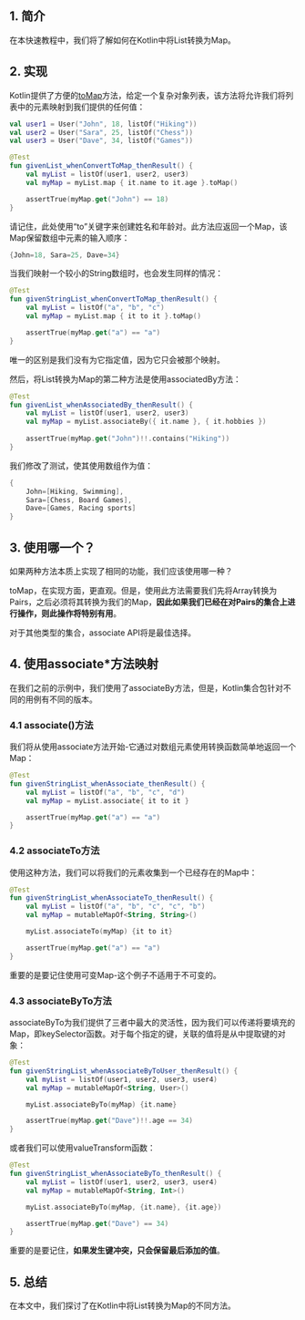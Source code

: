 ## 1. 简介

在本快速教程中，我们将了解如何在Kotlin中将List转换为Map。

## 2. 实现

Kotlin提供了方便的[toMap](https://kotlinlang.org/api/latest/jvm/stdlib/kotlin.collections/to-map.html)方法，给定一个复杂对象列表，该方法将允许我们将列表中的元素映射到我们提供的任何值：

```kotlin
val user1 = User("John", 18, listOf("Hiking"))
val user2 = User("Sara", 25, listOf("Chess"))
val user3 = User("Dave", 34, listOf("Games"))

@Test
fun givenList_whenConvertToMap_thenResult() {
    val myList = listOf(user1, user2, user3)
    val myMap = myList.map { it.name to it.age }.toMap()

    assertTrue(myMap.get("John") == 18)
}
```

请记住，此处使用“to”关键字来创建姓名和年龄对。此方法应返回一个Map，该Map保留数组中元素的输入顺序：

```kotlin
{John=18, Sara=25, Dave=34}
```

当我们映射一个较小的String数组时，也会发生同样的情况：

```kotlin
@Test
fun givenStringList_whenConvertToMap_thenResult() {
    val myList = listOf("a", "b", "c")
    val myMap = myList.map { it to it }.toMap()

    assertTrue(myMap.get("a") == "a")
}
```

唯一的区别是我们没有为它指定值，因为它只会被那个映射。

然后，将List转换为Map的第二种方法是使用associatedBy方法：

```kotlin
@Test
fun givenList_whenAssociatedBy_thenResult() {
    val myList = listOf(user1, user2, user3)
    val myMap = myList.associateBy({ it.name }, { it.hobbies })
    
    assertTrue(myMap.get("John")!!.contains("Hiking"))
}
```

我们修改了测试，使其使用数组作为值：

```kotlin
{
    John=[Hiking, Swimming], 
    Sara=[Chess, Board Games], 
    Dave=[Games, Racing sports]
}
```

## 3. 使用哪一个？

如果两种方法本质上实现了相同的功能，我们应该使用哪一种？

toMap，在实现方面，更直观。但是，使用此方法需要我们先将Array转换为Pairs，之后必须将其转换为我们的Map，**因此如果我们已经在对Pairs的集合上进行操作，则此操作将特别有用**。

对于其他类型的集合，associate API将是最佳选择。

## 4. 使用associate*方法映射

在我们之前的示例中，我们使用了associateBy方法，但是，Kotlin集合包针对不同的用例有不同的版本。

### 4.1 associate()方法

我们将从使用associate方法开始-它通过对数组元素使用转换函数简单地返回一个Map：

```kotlin
@Test
fun givenStringList_whenAssociate_thenResult() {
    val myList = listOf("a", "b", "c", "d")
    val myMap = myList.associate{ it to it }

    assertTrue(myMap.get("a") == "a")
}
```

### 4.2 associateTo方法

使用这种方法，我们可以将我们的元素收集到一个已经存在的Map中：

```kotlin
@Test
fun givenStringList_whenAssociateTo_thenResult() {
    val myList = listOf("a", "b", "c", "c", "b")
    val myMap = mutableMapOf<String, String>()

    myList.associateTo(myMap) {it to it}

    assertTrue(myMap.get("a") == "a")
}
```

重要的是要记住使用可变Map-这个例子不适用于不可变的。

### 4.3 associateByTo方法

associateByTo为我们提供了三者中最大的灵活性，因为我们可以传递将要填充的Map，即keySelector函数。对于每个指定的键，关联的值将是从中提取键的对象：

```kotlin
@Test
fun givenStringList_whenAssociateByToUser_thenResult() {
    val myList = listOf(user1, user2, user3, user4)
    val myMap = mutableMapOf<String, User>()

    myList.associateByTo(myMap) {it.name}

    assertTrue(myMap.get("Dave")!!.age == 34)
}
```

或者我们可以使用valueTransform函数：

```kotlin
@Test
fun givenStringList_whenAssociateByTo_thenResult() {
    val myList = listOf(user1, user2, user3, user4)
    val myMap = mutableMapOf<String, Int>()

    myList.associateByTo(myMap, {it.name}, {it.age})

    assertTrue(myMap.get("Dave") == 34)
}
```

重要的是要记住，**如果发生键冲突，只会保留最后添加的值**。

## 5. 总结

在本文中，我们探讨了在Kotlin中将List转换为Map的不同方法。